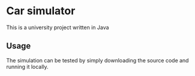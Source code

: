 # Car simulator 

This is a university project written in Java

## Usage
The simulation can be tested by simply downloading the source code and running it locally.
